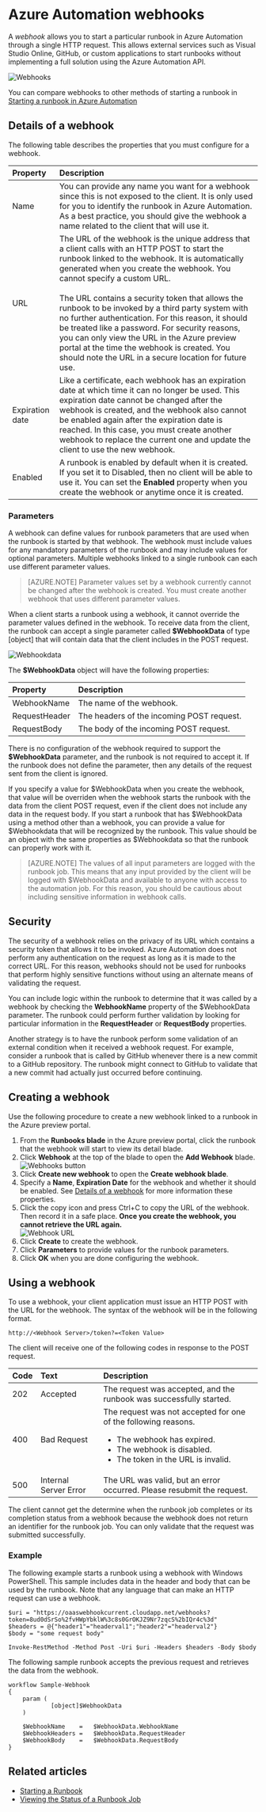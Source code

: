 <properties 
   pageTitle="Azure Automation webhooks"
   description="A webhook that allows a client to start a runbook in Azure Automation from an HTTP call.  This article describes how to create a webhook and how to call one to start a runbook."
   services="automation"
   documentationCenter=""
   authors="bwren"
   manager="stevenka"
   editor="tysonn" />
<tags 
   ms.service="automation"
   ms.devlang="na"
   ms.topic="article"
   ms.tgt_pltfrm="na"
   ms.workload="infrastructure-services"
   ms.date="05/13/2015"
   ms.author="bwren" />

# Azure Automation webhooks

A *webhook* allows you to start a particular runbook in Azure Automation through a single HTTP request. This allows external services such as Visual Studio Online, GitHub, or custom applications to start runbooks without implementing a full solution using the Azure Automation API.

![Webhooks](media/automation-webhooks/webhooks-overview.png)

You can compare webhooks to other methods of starting a runbook in [Starting a runbook in Azure Automation](automation-starting-a-runbook.md)

## Details of a webhook

The following table describes the properties that you must configure for a webhook.

| Property | Description |
|:---|:---|
|Name | You can provide any name you want for a webhook since this is not exposed to the client.  It is only used for you to identify the runbook in Azure Automation. <br>  As a best practice, you should give the webhook a name related to the client that will use it. |
|URL |The URL of the webhook is the unique address that a client calls with an HTTP POST to start the runbook linked to the webhook.  It is automatically generated when you create the webhook.  You cannot specify a custom URL. <br> <br>  The URL contains a security token that allows the runbook to be invoked by a third party system with no further authentication. For this reason, it should be treated like a password.  For security reasons, you can only view the URL in the Azure preview portal at the time the webhook is created. You should note the URL in a secure location for future use.   |
|Expiration date | Like a certificate, each webhook has an expiration date at which time it can no longer be used.  This expiration date cannot be changed after the webhook is created, and the webhook also cannot be enabled again after the expiration date is reached.  In this case, you must create another webhook to replace the current one and update the client to use the new webhook. |
| Enabled | A runbook is enabled by default when it is created.  If you set it to Disabled, then no client will be able to use it.  You can set the **Enabled** property when you create the webhook or anytime once it is created. |


### Parameters
A webhook can define values for runbook parameters that are used when the runbook is started by that webhook. The webhook must include values for any mandatory parameters of the runbook and may include values for optional parameters.  Multiple webhooks linked to a single runbook can each use different parameter values.

>[AZURE.NOTE] Parameter values set by a webhook currently cannot be changed after the webhook is created.  You must create another webhook that uses different parameter values. 

When a client starts a runbook using a webhook, it cannot override the parameter values defined in the webhook.  To receive data from the client, the runbook can accept a single parameter called **$WebhookData** of type [object] that will contain data that the client includes in the POST request. 

![Webhookdata](media/automation-webhooks/webhookdata.png)

The **$WebhookData** object will have the following properties:

| Property | Description |
|:--- |:---|
| WebhookName | The name of the webhook. |
| RequestHeader | The headers of the incoming POST request. |
| RequestBody | The body of the incoming POST request. |

There is no configuration of the webhook required to support the **$WebhookData** parameter, and the runbook is not required to accept it.  If the runbook does not define the parameter, then any details of the request sent from the client is ignored.

If you specify a value for $WebhookData when you create the webhook, that value will be overriden when the webhook starts the runbook with the data from the client POST request, even if the client does not include any data in the request body.  If you start a runbook that has $WebhookData using a method other than a webhook, you can provide a value for $Webhookdata that will be recognized by the runbook.  This value should be an object with the same properties as $Webhookdata so that the runbook can properly work with it.

>[AZURE.NOTE] The values of all input parameters are logged with the runbook job.  This means that any input provided by the client will be logged with $WebhookData and available to anyone with access to the automation job.  For this reason, you should be cautious about including sensitive information in webhook calls.

## Security

The security of a webhook relies on the privacy of its URL which contains a security token that allows it to be invoked. Azure Automation does not perform any authentication on the request as long as it is made to the correct URL. For this reason, webhooks should not be used for runbooks that perform highly sensitive functions without using an alternate means of validating the request.

You can include logic within the runbook to determine that it was called by a webhook by checking the **WebhookName** property of the $WebhookData parameter. The runbook could perform further validation by looking for particular information in the **RequestHeader** or **RequestBody** properties.

Another strategy is to have the runbook perform some validation of an external condition when it received a webhook request.  For example, consider a runbook that is called by GitHub whenever there is a new commit to a GitHub repository.  The runbook might connect to GitHub to validate that a new commit had actually just occurred before continuing.

## Creating a webhook

Use the following procedure to create a new webhook linked to a runbook in the Azure preview portal.

1. From the **Runbooks blade** in the Azure preview portal, click the runbook that the webhook will start to view its detail blade. 
3. Click **Webhook** at the top of the blade to open the **Add Webhook** blade. <br>
![Webhooks button](media/automation-webhooks/webhooks-button.png)
4. Click **Create new webhook** to open the **Create webhook blade**.
5. Specify a **Name**, **Expiration Date** for the webhook and whether it should be enabled. See [Details of a webhook](#details-of-a-webhook) for more information these properties.
6. Click the copy icon and press Ctrl+C to copy the URL of the webhook.  Then record it in a safe place.  **Once you create the webhook, you cannot retrieve the URL again.** <br>
![Webhook URL](media/automation-webhooks/copy-webhook-url.png)
1. Click **Create** to create the webhook.
3. Click **Parameters** to provide values for the runbook parameters. <br>
1. Click **OK** when you are done configuring the webhook.


## Using a webhook

To use a webhook, your client application must issue an HTTP POST with the URL for the webhook.  The syntax of the webhook will be in the following format.

	http://<Webhook Server>/token?=<Token Value>


The client will receive one of the following codes in response to the POST request.  

| Code | Text | Description |
|:---|:----|:---|
| 202 | Accepted | The request was accepted, and the runbook was successfully started. |
| 400 | Bad Request | The request was not accepted for one of the following reasons. <ul> <li>The webhook has expired.</li> <li>The webhook is disabled.</li> <li>The token in the URL is invalid.</li>  </ul>|
| 500 | Internal Server Error | The URL was valid, but an error occurred.  Please resubmit the request.  |

The client cannot get the determine when the runbook job completes or its completion status from a webhook because the webhook does not return an identifier for the runbook job.  You can only validate that the request was submitted successfully.

### Example

The following example starts a runbook using a webhook with Windows PowerShell.  This sample includes data in the header and body that can be used by the runbook.  Note that any language that can make an HTTP request can use a webhook.

	$uri = "https://oaaswebhookcurrent.cloudapp.net/webhooks?token=8ud0dSrSo%2fvHWpYbklW%3c8s0GrOKJZ9Nr7zqcS%2bIQr4c%3d"
	$headers = @{"header1"="headerval1";"header2"="headerval2"}
	$body = "some request body"

	Invoke-RestMethod -Method Post -Uri $uri -Headers $headers -Body $body

The following sample runbook accepts the previous request and retrieves the data from the webhook.

	workflow Sample-Webhook
	{
		param (	
				[object]$WebhookData
		)
	
		$WebhookName 	= 	$WebhookData.WebhookName
		$WebhookHeaders = 	$WebhookData.RequestHeader
		$WebhookBody 	= 	$WebhookData.RequestBody
	} 

	

## Related articles

- [Starting a Runbook](automation-starting-a-runbook.md)
- [Viewing the Status of a Runbook Job](automation-viewing-the-status-of-a-runbook-job.md)